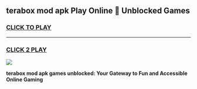 
## terabox mod apk Play Online 👋 Unblocked Games
<h3>
<a href="https://premium.freeplayer.one?title=terabox_mod_apk&ref=19F">CLICK TO PLAY</a></h3>
<hr>

<h3>
<a href="https://premium.freeplayer.one?title=terabox_mod_apk&ref=19F">CLICK 2 PLAY</a>
  
</h3>

<a href="https://premium.freeplayer.one?title=terabox_mod_apk&ref=19F"><img src="https://clearcache.store/games.png"></a>


**terabox mod apk games unblocked: Your Gateway to Fun and Accessible Online Gaming**
